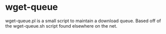 wget-queue
==========

wget-queue.pl is a small script to maintain a download queue. Based off of the wget-queue.sh script found elsewhere on the net.
